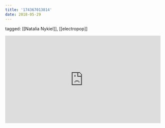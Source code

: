 ```yaml
---
title: '174367013814'
date: 2018-05-29
---
```

tagged: [[Natalia Nykiel]], [[electropop]]
<iframe allow="accelerometer; autoplay; clipboard-write; encrypted-media; gyroscope; picture-in-picture" allowfullscreen="" frameborder="0" height="281" id="youtube_iframe" src="https://www.youtube.com/embed/weeZJTHKgtc?feature=oembed&amp;enablejsapi=1&amp;origin=https://safe.txmblr.com&amp;wmode=opaque" width="500"></iframe>